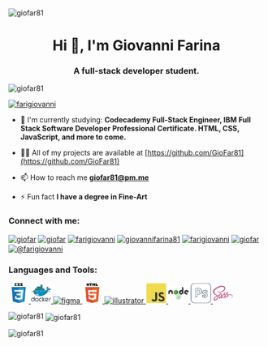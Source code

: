 <img align="center" src="https://i.imgur.com/mVM65eT.jpg" alt="giofar81" />
<h1 align="center">Hi 👋, I'm Giovanni Farina
<h3 align="center">A full-stack developer student.</h3>

<p align="left"> <img src="https://komarev.com/ghpvc/?username=giofar81&label=Profile%20views&color=0e75b6&style=flat" alt="giofar81" /> </p>

<p align="left"> <a href="https://twitter.com/farigiovanni" target="blank"><img src="https://img.shields.io/twitter/follow/farigiovanni?logo=twitter&style=for-the-badge" alt="farigiovanni" /></a> </p>

- 🌱 I'm currently studying: **Codecademy Full-Stack Engineer, IBM Full Stack Software Developer Professional Certificate. HTML, CSS, JavaScript, and more to come.**

- 👨‍💻 All of my projects are available at [https://github.com/GioFar81](https://github.com/GioFar81)

- 📫 How to reach me **giofar81@pm.me**

- ⚡ Fun fact **I have a degree in Fine-Art**

<h3 align="left">Connect with me:</h3>
<p align="left">
<a href="https://codepen.io/giofar" target="blank"><img align="center" src="https://raw.githubusercontent.com/rahuldkjain/github-profile-readme-generator/master/src/images/icons/Social/codepen.svg" alt="giofar" height="30" width="40" /></a>
<a href="https://dev.to/giofar" target="blank"><img align="center" src="https://raw.githubusercontent.com/rahuldkjain/github-profile-readme-generator/master/src/images/icons/Social/devto.svg" alt="giofar" height="30" width="40" /></a>
<a href="https://twitter.com/farigiovanni" target="blank"><img align="center" src="https://raw.githubusercontent.com/rahuldkjain/github-profile-readme-generator/master/src/images/icons/Social/twitter.svg" alt="farigiovanni" height="30" width="40" /></a>
<a href="https://linkedin.com/in/giovannifarina81" target="blank"><img align="center" src="https://raw.githubusercontent.com/rahuldkjain/github-profile-readme-generator/master/src/images/icons/Social/linked-in-alt.svg" alt="giovannifarina81" height="30" width="40" /></a>
<a href="https://instagram.com/farigiovanni" target="blank"><img align="center" src="https://raw.githubusercontent.com/rahuldkjain/github-profile-readme-generator/master/src/images/icons/Social/instagram.svg" alt="farigiovanni" height="30" width="40" /></a>
<a href="https://dribbble.com/giofar" target="blank"><img align="center" src="https://raw.githubusercontent.com/rahuldkjain/github-profile-readme-generator/master/src/images/icons/Social/dribbble.svg" alt="giofar" height="30" width="40" /></a>
<a href="https://medium.com/@farigiovanni" target="blank"><img align="center" src="https://raw.githubusercontent.com/rahuldkjain/github-profile-readme-generator/master/src/images/icons/Social/medium.svg" alt="@farigiovanni" height="30" width="40" /></a>
</p>

<h3 align="left">Languages and Tools:</h3>
<p align="left"> <a href="https://www.w3schools.com/css/" target="_blank" rel="noreferrer"> <img src="https://raw.githubusercontent.com/devicons/devicon/master/icons/css3/css3-original-wordmark.svg" alt="css3" width="40" height="40"/> </a> <a href="https://www.docker.com/" target="_blank" rel="noreferrer"> <img src="https://raw.githubusercontent.com/devicons/devicon/master/icons/docker/docker-original-wordmark.svg" alt="docker" width="40" height="40"/> </a> <a href="https://www.figma.com/" target="_blank" rel="noreferrer"> <img src="https://www.vectorlogo.zone/logos/figma/figma-icon.svg" alt="figma" width="40" height="40"/> </a> <a href="https://www.w3.org/html/" target="_blank" rel="noreferrer"> <img src="https://raw.githubusercontent.com/devicons/devicon/master/icons/html5/html5-original-wordmark.svg" alt="html5" width="40" height="40"/> </a> <a href="https://www.adobe.com/in/products/illustrator.html" target="_blank" rel="noreferrer"> <img src="https://www.vectorlogo.zone/logos/adobe_illustrator/adobe_illustrator-icon.svg" alt="illustrator" width="40" height="40"/> </a> <a href="https://developer.mozilla.org/en-US/docs/Web/JavaScript" target="_blank" rel="noreferrer"> <img src="https://raw.githubusercontent.com/devicons/devicon/master/icons/javascript/javascript-original.svg" alt="javascript" width="40" height="40"/> </a> <a href="https://nodejs.org" target="_blank" rel="noreferrer"> <img src="https://raw.githubusercontent.com/devicons/devicon/master/icons/nodejs/nodejs-original-wordmark.svg" alt="nodejs" width="40" height="40"/> </a> <a href="https://www.photoshop.com/en" target="_blank" rel="noreferrer"> <img src="https://raw.githubusercontent.com/devicons/devicon/master/icons/photoshop/photoshop-line.svg" alt="photoshop" width="40" height="40"/> </a> <a href="https://sass-lang.com" target="_blank" rel="noreferrer"> <img src="https://raw.githubusercontent.com/devicons/devicon/master/icons/sass/sass-original.svg" alt="sass" width="40" height="40"/> </a> </p>

<p><img align="left" src="https://github-readme-stats.vercel.app/api/top-langs?username=giofar81&show_icons=true&locale=en&layout=compact" alt="giofar81" /></p>

<p>&nbsp;<img align="center" src="https://github-readme-stats.vercel.app/api?username=giofar81&show_icons=true&locale=en" alt="giofar81" /></p>

<p><img align="center" src="https://github-readme-streak-stats.herokuapp.com/?user=giofar81&" alt="giofar81" /></p>
